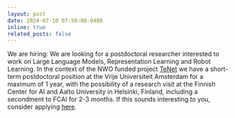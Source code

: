 ```yaml
---
layout: post
date: 2024-07-10 07:59:00-0400
inline: true
related_posts: false
---
```


We are hiring: We are looking for a postdoctoral researcher interested to work on Large Language Models, Representation Learning and Robot Learning. 
In the context of the NWO funded project [TeNet](https://vu.nl/en/news/2024/research-project-of-kevin-luck-on-artificial-intelligence-starting) we have a short-term postdoctoral position at the Vrije Universiteit Amsterdam for a maximum of 1 year, with the possibility of a research visit at the Finnish Center for AI and Aalto University in Helsinki, Finland, including a secondment to FCAI for 2-3 months. If this sounds interesting to you, consider applying [here](https://workingat.vu.nl/vacancies/postdoc-researcher-position-in-large-language-models-and-robot-learning-amsterdam-1091833).